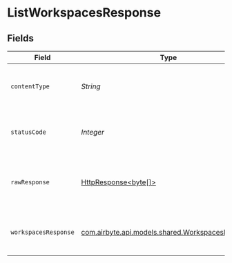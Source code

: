 # ListWorkspacesResponse


## Fields

| Field                                                                                                                                                                                                                                             | Type                                                                                                                                                                                                                                              | Required                                                                                                                                                                                                                                          | Description                                                                                                                                                                                                                                       | Example                                                                                                                                                                                                                                           |
| ------------------------------------------------------------------------------------------------------------------------------------------------------------------------------------------------------------------------------------------------- | ------------------------------------------------------------------------------------------------------------------------------------------------------------------------------------------------------------------------------------------------- | ------------------------------------------------------------------------------------------------------------------------------------------------------------------------------------------------------------------------------------------------- | ------------------------------------------------------------------------------------------------------------------------------------------------------------------------------------------------------------------------------------------------- | ------------------------------------------------------------------------------------------------------------------------------------------------------------------------------------------------------------------------------------------------- |
| `contentType`                                                                                                                                                                                                                                     | *String*                                                                                                                                                                                                                                          | :heavy_check_mark:                                                                                                                                                                                                                                | HTTP response content type for this operation                                                                                                                                                                                                     |                                                                                                                                                                                                                                                   |
| `statusCode`                                                                                                                                                                                                                                      | *Integer*                                                                                                                                                                                                                                         | :heavy_check_mark:                                                                                                                                                                                                                                | HTTP response status code for this operation                                                                                                                                                                                                      |                                                                                                                                                                                                                                                   |
| `rawResponse`                                                                                                                                                                                                                                     | [HttpResponse<byte[]>](https://docs.oracle.com/en/java/javase/11/docs/api/java.net.http/java/net/http/HttpResponse.html)                                                                                                                          | :heavy_check_mark:                                                                                                                                                                                                                                | Raw HTTP response; suitable for custom response parsing                                                                                                                                                                                           |                                                                                                                                                                                                                                                   |
| `workspacesResponse`                                                                                                                                                                                                                              | [com.airbyte.api.models.shared.WorkspacesResponse](../../models/shared/WorkspacesResponse.md)                                                                                                                                                     | :heavy_minus_sign:                                                                                                                                                                                                                                | Successful operation                                                                                                                                                                                                                              | {"next":"https://api.airbyte.com/v1/workspaces?limit=5&offset=10","previous":"https://api.airbyte.com/v1/workspaces?limit=5&offset=0","data":{"workspaceId":"18dccc91-0ab1-4f72-9ed7-0b8fc27c5826","name":"Acme Company","dataResidency":"auto"}} |